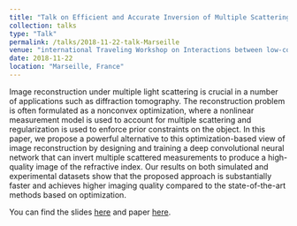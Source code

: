 ```yaml
---
title: "Talk on Efficient and Accurate Inversion of Multiple Scattering with Deep Learning"
collection: talks
type: "Talk"
permalink: /talks/2018-11-22-talk-Marseille
venue: "international Traveling Workshop on Interactions between low-complexity data models and Sensing Techniques (iTWIST'18) at Centre International de Rencontres Mathématiques (CIRM)"
date: 2018-11-22
location: "Marseille, France"
---
```


Image reconstruction under multiple light scattering is crucial in a number of applications such as diffraction tomography. The reconstruction problem is often formulated as a nonconvex optimization, where a nonlinear measurement model is used to account for multiple scattering and regularization is used to enforce prior constraints on the object. In this paper, we propose a powerful alternative to this optimization-based view of image reconstruction by designing and training a deep convolutional neural network that can invert multiple scattered measurements to produce a high-quality image of the refractive index. Our results on both simulated and experimental datasets show that the proposed approach is substantially faster and achieves higher imaging quality compared to the state-of-the-art methods based on optimization.

You can find the slides [here](https://cpb-us-w2.wpmucdn.com/sites.wustl.edu/dist/2/799/files/2018/11/20181122-ITWIST2018-Sun-Session-29tqj2x.pdf) and paper [here](https://www.osapublishing.org/oe/abstract.cfm?uri=oe-26-11-14678&origin=search).
